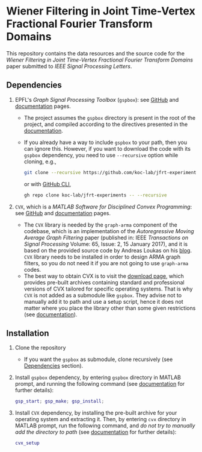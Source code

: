 # Wiener Filtering in Joint Time-Vertex Fractional Fourier Transform Domains

This repository contains the data resources and the source code for the _Wiener Filtering in Joint Time-Vertex Fractional Fourier Transform Domains_ paper submitted to _IEEE Signal Processing Letters_.

## Dependencies

1. EPFL's _Graph Signal Processing Toolbox_ (`gspbox`): see [GitHub](https://github.com/epfl-lts2/gspbox) and [documentation](https://epfl-lts2.github.io/gspbox-html/) pages.

   - The project assumes the `gspbox` directory is present in the root of the project, and compiled according to the directives presented in the [documentation](https://epfl-lts2.github.io/gspbox-html/download.html).
   - If you already have a way to include `gspbox` to your path, then you can ignore this. However, if you want to download the code with its `gspbox` dependency, you need to use `--recursive` option while cloning, e.g.,

     ```sh
     git clone --recursive https://github.com/koc-lab/jfrt-experiments.git
     ```

     or with [GitHub CLI](https://cli.github.com/),

     ```sh
     gh repo clone koc-lab/jfrt-experiments -- --recursive
     ```

2. `CVX`, which is a _MATLAB Software for Disciplined Convex Programming_: see [GitHub](https://github.com/cvxr/CVX) and [documentation](http://cvxr.com/cvx/) pages.
   - The `CVX` library is needed by the `graph-arma` component of the codebase, which is an implementation of the _Autoregressive Moving Average Graph Filtering_ paper (published in: IEEE _Transactions on Signal Processing_ Volume: 65, Issue: 2, 15 January 2017), and it is based on the provided source code by Andreas Loukas on his [blog](https://andreasloukas.blog/code/). `CVX` library needs to be installed in order to design ARMA graph filters, so you do not need it if you are not going to use `graph-arma` codes.
   - The best way to obtain CVX is to visit the [download page](http://cvxr.com/cvx/download/), which provides pre-built archives containing standard and professional versions of CVX tailored for specific operating systems. That is why `CVX` is not added as a submodule like `gspbox`. They advise not to manually add it to path and use a setup script, hence it does not matter where you place the library other than some given restrictions (see [documentation](http://web.cvxr.com/cvx/doc/install.html)).

## Installation

1. Clone the repository
   - If you want the `gspbox` as submodule, clone recursively (see [Dependencies](#dependencies) section).
2. Install `gspbox` dependency, by entering `gspbox` directory in MATLAB prompt, and running the following command (see [documentation](https://epfl-lts2.github.io/gspbox-html/download.html) for further details):

   ```matlab
   gsp_start; gsp_make; gsp_install;
   ```

3. Install `CVX` dependency, by installing the pre-built archive for your operating system and extracting it. Then, by entering `cvx` directory in MATLAB prompt, run the following command, and _do not try to manually add the directory to path_ (see [documentation](http://web.cvxr.com/cvx/doc/install.html) for further details):

   ```matlab
   cvx_setup
   ```
